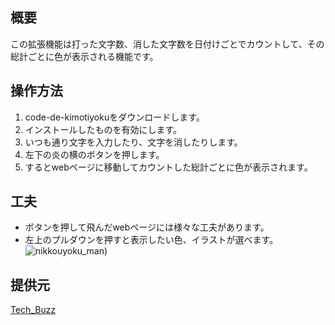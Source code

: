 
## 概要
この拡張機能は打った文字数、消した文字数を日付けごとでカウントして、その総計ごとに色が表示される機能です。

## 操作方法
1. code-de-kimotiyokuをダウンロードします。
2. インストールしたものを有効にします。
3. いつも通り文字を入力したり、文字を消したりします。
4. 左下の炎の横のボタンを押します。
5. するとwebページに移動してカウントした総計ごとに色が表示されます。

## 工夫
- ボタンを押して飛んだwebページには様々な工夫があります。
- 左上のプルダウンを押すと表示したい色、イラストが選べます。
![nikkouyoku_man](https://user-images.githubusercontent.com/109592085/186003876-bca95dd2-625e-4c0f-a9b6-729718c2c9db.png))
## 提供元
[Tech_Buzz](https://github.com/daikun4710/hack-u.git)

